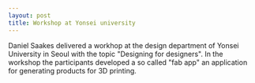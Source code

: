 ```yaml
---
layout: post
title: Workshop at Yonsei university
---
```

Daniel Saakes delivered a workhop at the design department of Yonsei University in Seoul with the topic "Designing for designers". In the workshop the participants developed a so called "fab app" an application for generating products for 3D printing.

